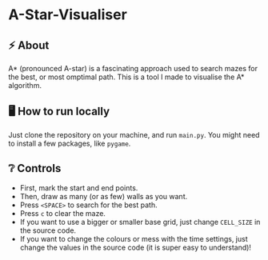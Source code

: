 # A-Star-Visualiser

## :zap: About
A* (pronounced A-star) is a fascinating approach used to search mazes for the best, or most omptimal path. This is a tool I made to visualise the A* algorithm. 

## :desktop_computer: How to run locally
Just clone the repository on your machine, and run `main.py`. You might need to install a few packages, like `pygame`.

## :grey_question: Controls
- First, mark the start and end points. 
- Then, draw as many (or as few) walls as you want.
- Press `<SPACE>` to search for the best path.
- Press `c` to clear the maze.
- If you want to use a bigger or smaller base grid, just change `CELL_SIZE` in the source code.
- If you want to change the colours or mess with the time settings, just change the values in the source code (it is super easy to understand)!